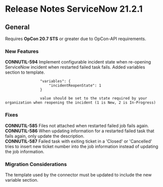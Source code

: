 # Release Notes ServiceNow 21.2.1

## General

Requires **OpCon 20.7 STS** or greater due to OpCon-API requirements.

### New Features

**CONNUTIL-594**
                    Implement configurable incident state when re-opening ServiceNow incident when restarted failed task fails.
					Added variables section to template.

					"variables": {
						"incidentReopenState": 1
					}					  	    

					value should be set to the state required by your organization when reopening the incident (1 is New, 2 is In-Progress)
### Fixes

**CONNUTIL-585**
                    Files not attached when restarted failed job fails again.
**CONNUTIL-586**
                    When updating information for a restarted failed task that fails again, only update the description.	
**CONNUTIL-587**
                    Failed task with exiting ticket in a 'Closed' or 'Cancelled' tries to insert new ticket number into the job information instead of updating the job information.	

### Migration Considerations
The template used by the connector must be updated to include the new variable section.

